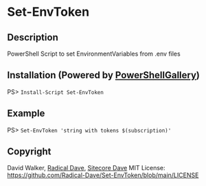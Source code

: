 # Set-EnvToken
## Description
PowerShell Script to set EnvironmentVariables from .env files

## Installation (Powered by [PowerShellGallery](https://powershellgallery.com/packages/Set-EnvToken))
PS> ```Install-Script Set-EnvToken```

## Example
PS> ```Set-EnvToken 'string with tokens $(subscription)'```

## Copyright
David Walker, [Radical Dave](https://github.com/radical-dave), [Sitecore Dave](https://github.com/sitecoredave)
MIT License: https://github.com/Radical-Dave/Set-EnvToken/blob/main/LICENSE
